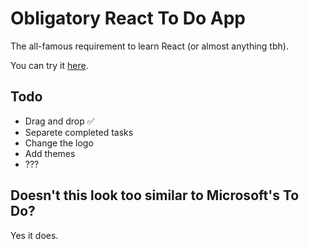 # Obligatory React To Do App

The all-famous requirement to learn React (or almost anything tbh).

You can try it [here](https://es-romo.github.io/obligatory-todo-app/).

## Todo

- Drag and drop ✅
- Separete completed tasks
- Change the logo
- Add themes
- ???

## Doesn't this look too similar to Microsoft's To Do?

Yes it does.

